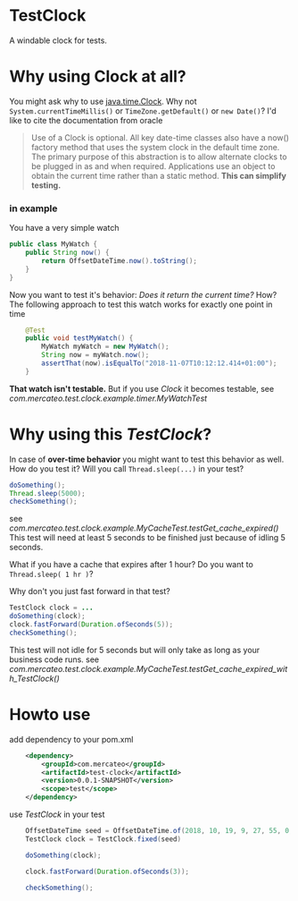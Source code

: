 # TestClock
A windable clock for tests.

# Why using Clock at all?
You might ask why to use [java.time.Clock](https://docs.oracle.com/javase/8/docs/api/java/time/Clock.html). Why not `System.currentTimeMillis()` or `TimeZone.getDefault()` or `new Date()`? I'd like to cite the documentation from oracle
> Use of a Clock is optional. All key date-time classes also have a now() factory method that uses the system clock in the default time zone. The primary purpose of this abstraction is to allow alternate clocks to be plugged in as and when required. Applications use an object to obtain the current time rather than a static method. **This can simplify testing.** 

### in example
You have a very simple watch
```java
public class MyWatch {
    public String now() {
        return OffsetDateTime.now().toString();
    }
}
```
Now you want to test it's behavior: *Does it return the current time?* How? The following approach to test this watch works for exactly one point in time
```java
    @Test
    public void testMyWatch() {
        MyWatch myWatch = new MyWatch();
        String now = myWatch.now();
        assertThat(now).isEqualTo("2018-11-07T10:12:12.414+01:00");
    }
```
**That watch isn't testable.** But if you use *Clock* it becomes testable, see *com.mercateo.test.clock.example.timer.MyWatchTest*

# Why using this *TestClock*?
In case of **over-time behavior** you might want to test this behavior as well. How do you test it? 
Will you call `Thread.sleep(...)` in your test?
```java
doSomething();
Thread.sleep(5000);
checkSomething();
```
see *com.mercateo.test.clock.example.MyCacheTest.testGet_cache_expired()*
This test will need at least 5 seconds to be finished just because of idling 5 seconds.


What if you have a cache that expires after 1 hour? Do you want to `Thread.sleep( 1 hr )`?


Why don't you just fast forward in that test?
```java
TestClock clock = ...
doSomething(clock);
clock.fastForward(Duration.ofSeconds(5));
checkSomething();
```
This test will not idle for 5 seconds but will only take as long as your business code runs.
see *com.mercateo.test.clock.example.MyCacheTest.testGet_cache_expired_with_TestClock()*

# Howto use
add dependency to your pom.xml
```xml
    <dependency>
        <groupId>com.mercateo</groupId>
        <artifactId>test-clock</artifactId>
        <version>0.0.1-SNAPSHOT</version>
        <scope>test</scope>
    </dependency>
```
use *TestClock* in your test
```java
    OffsetDateTime seed = OffsetDateTime.of(2018, 10, 19, 9, 27, 55, 0, ZoneOffset.UTC);
    TestClock clock = TestClock.fixed(seed)

    doSomething(clock);

    clock.fastForward(Duration.ofSeconds(3));

    checkSomething();
```
